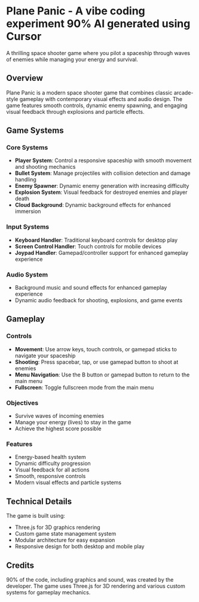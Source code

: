 # Plane Panic - A vibe coding experiment 90% AI generated using Cursor

A thrilling space shooter game where you pilot a spaceship through waves of enemies while managing your energy and survival.

## Overview

Plane Panic is a modern space shooter game that combines classic arcade-style gameplay with contemporary visual effects and audio design. The game features smooth controls, dynamic enemy spawning, and engaging visual feedback through explosions and particle effects.

## Game Systems

### Core Systems
- **Player System**: Control a responsive spaceship with smooth movement and shooting mechanics
- **Bullet System**: Manage projectiles with collision detection and damage handling
- **Enemy Spawner**: Dynamic enemy generation with increasing difficulty
- **Explosion System**: Visual feedback for destroyed enemies and player death
- **Cloud Background**: Dynamic background effects for enhanced immersion

### Input Systems
- **Keyboard Handler**: Traditional keyboard controls for desktop play
- **Screen Control Handler**: Touch controls for mobile devices
- **Joypad Handler**: Gamepad/controller support for enhanced gameplay experience

### Audio System
- Background music and sound effects for enhanced gameplay experience
- Dynamic audio feedback for shooting, explosions, and game events

## Gameplay

### Controls
- **Movement**: Use arrow keys, touch controls, or gamepad sticks to navigate your spaceship
- **Shooting**: Press spacebar, tap, or use gamepad button to shoot at enemies
- **Menu Navigation**: Use the B button or gamepad button to return to the main menu
- **Fullscreen**: Toggle fullscreen mode from the main menu

### Objectives
- Survive waves of incoming enemies
- Manage your energy (lives) to stay in the game
- Achieve the highest score possible

### Features
- Energy-based health system
- Dynamic difficulty progression
- Visual feedback for all actions
- Smooth, responsive controls
- Modern visual effects and particle systems

## Technical Details

The game is built using:
- Three.js for 3D graphics rendering
- Custom game state management system
- Modular architecture for easy expansion
- Responsive design for both desktop and mobile play

## Credits

90% of the code, including graphics and sound, was created by the developer. The game uses Three.js for 3D rendering and various custom systems for gameplay mechanics. 